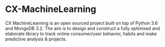 # CX-MachineLearning
CX MachineLearning is an open sourced project built on top of Python 3.6 and MongoDB 3.2. The aim is to design and construct a fully optimised and elaborate library to track online consumer/user behavior, habits and make predictive analysis &amp; projects.
